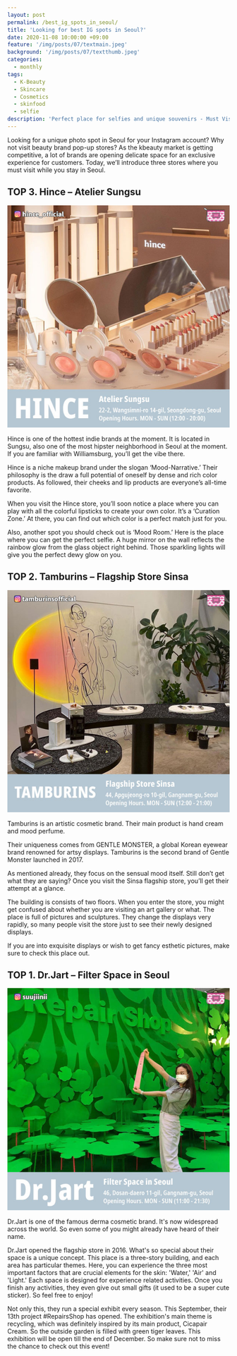 ```yaml
---
layout: post
permalink: /best_ig_spots_in_seoul/
title: 'Looking for best IG spots in Seoul?'
date: 2020-11-08 10:00:00 +09:00
feature: '/img/posts/07/textmain.jpeg'
background: '/img/posts/07/textthumb.jpeg'
categories:
  - monthly
tags:
  - K-Beauty
  - Skincare
  - Cosmetics
  - skinfood
  - selfie
description: 'Perfect place for selfies and unique souvenirs - Must Visit Kbeauty Stores In Seoul TOP 3'
---
```



Looking for a unique photo spot in Seoul for your Instagram account? Why not visit beauty brand pop-up stores? As the kbeauty market is getting competitive, a lot of brands are opening delicate space for an exclusive experience for customers. Today, we’ll introduce three stores where you must visit while you stay in Seoul.

## TOP 3. Hince – Atelier Sungsu
![hince](/img/posts/06/hince.jpeg)

Hince is one of the hottest indie brands at the moment. It is located in Sungsu, also one of the most hipster neighborhood in Seoul at the moment. If you are familiar with Williamsburg, you’ll get the vibe there.

Hince is a niche makeup brand under the slogan ‘Mood-Narrative.’ Their philosophy is the draw a full potential of oneself by dense and rich color products. As followed, their cheeks and lip products are everyone’s all-time favorite.

When you visit the Hince store, you’ll soon notice a place where you can play with all the colorful lipsticks to create your own color. It’s a ‘Curation Zone.’ At there, you can find out which color is a perfect match just for you.

Also, another spot you should check out is ‘Mood Room.’ Here is the place where you can get the perfect selfie. A huge mirror on the wall reflects the rainbow glow from the glass object right behind. Those sparkling lights will give you the perfect dewy glow on you.


## TOP 2. Tamburins – Flagship Store Sinsa
![tamburins](/img/posts/06/tamburins.jpeg)

Tamburins is an artistic cosmetic brand. Their main product is hand cream and mood perfume.

Their uniqueness comes from GENTLE MONSTER, a global Korean eyewear brand renowned for artsy displays. Tamburins is the second brand of Gentle Monster launched in 2017.

As mentioned already, they focus on the sensual mood itself. Still don’t get what they are saying? Once you visit the Sinsa flagship store, you’ll get their attempt at a glance.

The building is consists of two floors. When you enter the store, you might get confused about whether you are visiting an art gallery or what. The place is full of pictures and sculptures.
They change the displays very rapidly, so many people visit the store just to see their newly designed displays.

If you are into exquisite displays or wish to get fancy esthetic pictures, make sure to check this place out.


## TOP 1. Dr.Jart – Filter Space in Seoul
![Dr.Jart](/img/posts/06/drjart.jpeg)

Dr.Jart is one of the famous derma cosmetic brand. It's now widespread across the world. So even some of you might already have heard of their name.

Dr.Jart opened the flagship store in 2016. What's so special about their space is a unique concept. This place is a three-story building, and each area has particular themes. Here, you can experience the three most important factors that are crucial elements for the skin: 'Water,' 'Air' and 'Light.'
Each space is designed for experience related activities. Once you finish any activities, they even give out small gifts (it used to be a super cute sticker). So feel free to enjoy!

Not only this, they run a special exhibit every season. This September, their 13th project #RepairsShop has opened.
The exhibition's main theme is recycling, which was definitely inspired by its main product, Cicapair Cream. So the outside garden is filled with green tiger leaves. This exhibition will be open till the end of December.
So make sure not to miss the chance to check out this event!
